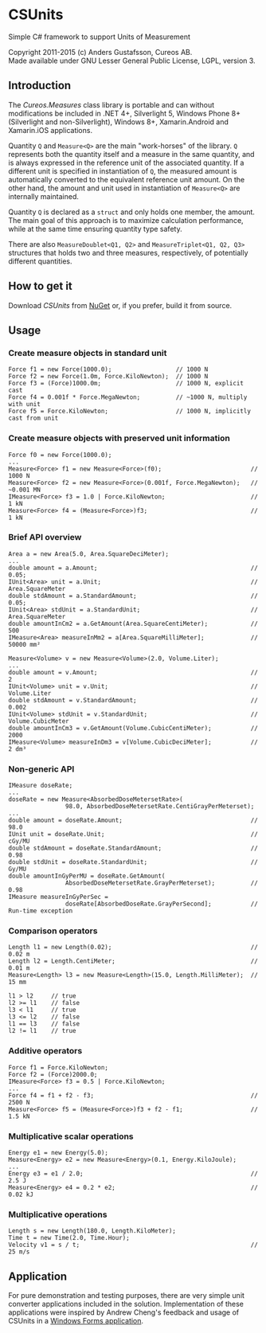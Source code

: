 # CSUnits

Simple C# framework to support Units of Measurement

Copyright 2011-2015 (c) Anders Gustafsson, Cureos AB.  
Made available under GNU Lesser General Public License, LGPL, version 3.


## Introduction

The *Cureos.Measures* class library is portable and can without modifications be included in .NET 4+, Silverlight 5, Windows Phone 8+ (Silverlight and non-Silverlight), Windows 8+, Xamarin.Android and Xamarin.iOS applications.

Quantity `Q` and `Measure<Q>` are the main "work-horses" of the library. `Q` represents both the quantity itself and a measure in the same quantity, and is always expressed in the reference unit of the associated quantity. If a different unit is specified in instantiation of `Q`, the measured amount is automatically converted to the equivalent reference unit amount. On the other hand, the amount and unit used in instantiation of `Measure<Q>` are internally maintained.

Quantity `Q` is declared as a `struct` and only holds one member, the amount. The main goal of this approach is to maximize calculation performance, while at the same time ensuring quantity type safety.

There are also `MeasureDoublet<Q1, Q2>` and `MeasureTriplet<Q1, Q2, Q3>` structures that holds two and three measures, respectively, of potentially different quantities.

## How to get it

Download *CSUnits* from [NuGet](https://www.nuget.org/packages/csunits/) or, if you prefer, build it from source.

## Usage

### Create measure objects in standard unit

    Force f1 = new Force(1000.0);                  // 1000 N
    Force f2 = new Force(1.0m, Force.KiloNewton);  // 1000 N
    Force f3 = (Force)1000.0m;                     // 1000 N, explicit cast
    Force f4 = 0.001f * Force.MegaNewton;          // ~1000 N, multiply with unit
    Force f5 = Force.KiloNewton;                   // 1000 N, implicitly cast from unit

### Create measure objects with preserved unit information

    Force f0 = new Force(1000.0);
	...
    Measure<Force> f1 = new Measure<Force>(f0);							// 1000 N
    Measure<Force> f2 = new Measure<Force>(0.001f, Force.MegaNewton);	// ~0.001 MN
    IMeasure<Force> f3 = 1.0 | Force.KiloNewton;						// 1 kN
    Measure<Force> f4 = (Measure<Force>)f3;								// 1 kN

### Brief API overview

	Area a = new Area(5.0, Area.SquareDeciMeter);
	...
	double amount = a.Amount;											// 0.05;
	IUnit<Area> unit = a.Unit;											// Area.SquareMeter
	double stdAmount = a.StandardAmount;								// 0.05;
	IUnit<Area> stdUnit = a.StandardUnit;								// Area.SquareMeter
	double amountInCm2 = a.GetAmount(Area.SquareCentiMeter);			// 500
	IMeasure<Area> measureInMm2 = a[Area.SquareMilliMeter];				// 50000 mm²
	
	Measure<Volume> v = new Measure<Volume>(2.0, Volume.Liter);
	...
	double amount = v.Amount;											// 2
	IUnit<Volume> unit = v.Unit;										// Volume.Liter
	double stdAmount = v.StandardAmount;								// 0.002
	IUnit<Volume> stdUnit = v.StandardUnit;								// Volume.CubicMeter
	double amountInCm3 = v.GetAmount(Volume.CubicCentiMeter);			// 2000
	IMeasure<Volume> measureInDm3 = v[Volume.CubicDeciMeter];			// 2 dm³

### Non-generic API

	IMeasure doseRate;
	...
	doseRate = new Measure<AbsorbedDoseMetersetRate>(
					98.0, AbsorbedDoseMetersetRate.CentiGrayPerMeterset);
	...
	double amount = doseRate.Amount;									// 98.0
	IUnit unit = doseRate.Unit;											// cGy/MU
	double stdAmount = doseRate.StandardAmount;							// 0.98
	double stdUnit = doseRate.StandardUnit;								// Gy/MU
	double amountInGyPerMU = doseRate.GetAmount(
					AbsorbedDoseMetersetRate.GrayPerMeterset);			// 0.98
	IMeasure measureInGyPerSec = 
					doseRate[AbsorbedDoseRate.GrayPerSecond];			// Run-time exception
					
### Comparison operators

	Length l1 = new Length(0.02);										// 0.02 m
	Length l2 = Length.CentiMeter;										// 0.01 m
	Measure<Length> l3 = new Measure<Length>(15.0, Length.MilliMeter);	// 15 mm

	l1 > l2		// true
	l2 >= l1	// false
	l3 < l1		// true
	l3 <= l2	// false
	l1 == l3	// false
	l2 != l1	// true

### Additive operators

	Force f1 = Force.KiloNewton;
	Force f2 = (Force)2000.0;
	IMeasure<Force> f3 = 0.5 | Force.KiloNewton;
	...
	Force f4 = f1 + f2 - f3;											// 2500 N
	Measure<Force> f5 = (Measure<Force>)f3 + f2 - f1;					// 1.5 kN

### Multiplicative scalar operations

	Energy e1 = new Energy(5.0);
	Measure<Energy> e2 = new Measure<Energy>(0.1, Energy.KiloJoule);
	...
	Energy e3 = e1 / 2.0;												// 2.5 J
	Measure<Energy> e4 = 0.2 * e2;										// 0.02 kJ

### Multiplicative operations

	Length s = new Length(180.0, Length.KiloMeter);
	Time t = new Time(2.0, Time.Hour);
	Velocity v1 = s / t;												// 25 m/s

## Application

For pure demonstration and testing purposes, there are very simple unit converter applications included in the solution. Implementation of these applications were inspired by Andrew Cheng's feedback and usage of CSUnits in a [Windows Forms application](https://github.com/hamxiaoz/cureos.uomnet.tests.winform).
